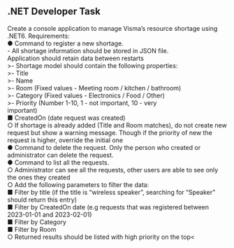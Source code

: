 <h2>.NET Developer Task</h2>
<p>Create a console application to manage Visma’s resource shortage using .NET6. Requirements: </br>
● Command to register a new shortage. </br>
- All shortage information should be stored in JSON file. </br>
Application should retain data between restarts</br>
>- Shortage model should contain the following properties:</br>
>- Title</br>
>- Name</br>
>- Room (Fixed values - Meeting room / kitchen / bathroom)</br>
>- Category (Fixed values - Electronics / Food / Other)</br>
>- Priority (Number 1-10, 1 - not important, 10 - very </br>
important)</br>
■ CreatedOn (date request was created)</br>
○ If shortage is already added (Title and Room matches), do not 
create new request but show a warning message. Though if the 
priority of new the request is higher, override the initial one</br>
● Command to delete the request. Only the person who created or 
administrator can delete the request.</br>
● Command to list all the requests. </br>
○ Administrator can see all the requests, other users are able to 
see only the ones they created</br>
○ Add the following parameters to filter the data:</br>
■ Filter by title (if the title is “wireless speaker”, searching 
for “Speaker” should return this entry)</br>
■ Filter by CreatedOn date (e.g requests that was 
registered between 2023-01-01 and 2023-02-01)</br>
■ Filter by Category</br>
■ Filter by Room</br>
○ Returned results should be listed with high priority on the top<</br></p>
